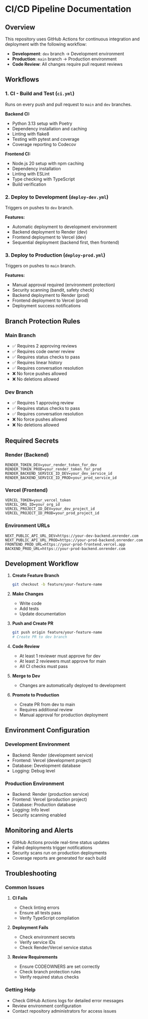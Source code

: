 # CI/CD Pipeline Documentation

## Overview
This repository uses GitHub Actions for continuous integration and deployment with the following workflow:

- **Development**: `dev` branch → Development environment
- **Production**: `main` branch → Production environment
- **Code Review**: All changes require pull request reviews

## Workflows

### 1. CI - Build and Test (`ci.yml`)
Runs on every push and pull request to `main` and `dev` branches.

**Backend CI:**
- Python 3.13 setup with Poetry
- Dependency installation and caching
- Linting with flake8
- Testing with pytest and coverage
- Coverage reporting to Codecov

**Frontend CI:**
- Node.js 20 setup with npm caching
- Dependency installation
- Linting with ESLint
- Type checking with TypeScript
- Build verification

### 2. Deploy to Development (`deploy-dev.yml`)
Triggers on pushes to `dev` branch.

**Features:**
- Automatic deployment to development environment
- Backend deployment to Render (dev)
- Frontend deployment to Vercel (dev)
- Sequential deployment (backend first, then frontend)

### 3. Deploy to Production (`deploy-prod.yml`)
Triggers on pushes to `main` branch.

**Features:**
- Manual approval required (environment protection)
- Security scanning (bandit, safety check)
- Backend deployment to Render (prod)
- Frontend deployment to Vercel (prod)
- Deployment success notifications

## Branch Protection Rules

### Main Branch
- ✅ Requires 2 approving reviews
- ✅ Requires code owner review
- ✅ Requires status checks to pass
- ✅ Requires linear history
- ✅ Requires conversation resolution
- ❌ No force pushes allowed
- ❌ No deletions allowed

### Dev Branch
- ✅ Requires 1 approving review
- ✅ Requires status checks to pass
- ✅ Requires conversation resolution
- ❌ No force pushes allowed
- ❌ No deletions allowed

## Required Secrets

### Render (Backend)
```
RENDER_TOKEN_DEV=your_render_token_for_dev
RENDER_TOKEN_PROD=your_render_token_for_prod
RENDER_BACKEND_SERVICE_ID_DEV=your_dev_service_id
RENDER_BACKEND_SERVICE_ID_PROD=your_prod_service_id
```

### Vercel (Frontend)
```
VERCEL_TOKEN=your_vercel_token
VERCEL_ORG_ID=your_org_id
VERCEL_PROJECT_ID_DEV=your_dev_project_id
VERCEL_PROJECT_ID_PROD=your_prod_project_id
```

### Environment URLs
```
NEXT_PUBLIC_API_URL_DEV=https://your-dev-backend.onrender.com
NEXT_PUBLIC_API_URL_PROD=https://your-prod-backend.onrender.com
FRONTEND_PROD_URL=https://your-prod-frontend.vercel.app
BACKEND_PROD_URL=https://your-prod-backend.onrender.com
```

## Development Workflow

1. **Create Feature Branch**
   ```bash
   git checkout -b feature/your-feature-name
   ```

2. **Make Changes**
   - Write code
   - Add tests
   - Update documentation

3. **Push and Create PR**
   ```bash
   git push origin feature/your-feature-name
   # Create PR to dev branch
   ```

4. **Code Review**
   - At least 1 reviewer must approve for dev
   - At least 2 reviewers must approve for main
   - All CI checks must pass

5. **Merge to Dev**
   - Changes are automatically deployed to development

6. **Promote to Production**
   - Create PR from dev to main
   - Requires additional review
   - Manual approval for production deployment

## Environment Configuration

### Development Environment
- Backend: Render (development service)
- Frontend: Vercel (development project)
- Database: Development database
- Logging: Debug level

### Production Environment
- Backend: Render (production service)
- Frontend: Vercel (production project)
- Database: Production database
- Logging: Info level
- Security scanning enabled

## Monitoring and Alerts

- GitHub Actions provide real-time status updates
- Failed deployments trigger notifications
- Security scans run on production deployments
- Coverage reports are generated for each build

## Troubleshooting

### Common Issues

1. **CI Fails**
   - Check linting errors
   - Ensure all tests pass
   - Verify TypeScript compilation

2. **Deployment Fails**
   - Check environment secrets
   - Verify service IDs
   - Check Render/Vercel service status

3. **Review Requirements**
   - Ensure CODEOWNERS are set correctly
   - Check branch protection rules
   - Verify required status checks

### Getting Help
- Check GitHub Actions logs for detailed error messages
- Review environment configuration
- Contact repository administrators for access issues 
